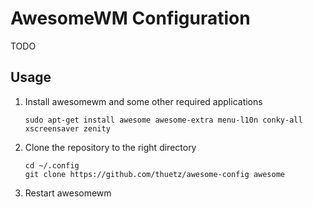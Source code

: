 AwesomeWM Configuration
=======================
TODO

Usage
-----
1. Install awesomewm and some other required applications
   ```
   sudo apt-get install awesome awesome-extra menu-l10n conky-all xscreensaver zenity
   ```

2. Clone the repository to the right directory
   ```
   cd ~/.config
   git clone https://github.com/thuetz/awesome-config awesome
   ```

3. Restart awesomewm
